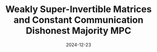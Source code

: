 ---
title: "Weakly Super-Invertible Matrices and Constant Communication Dishonest Majority MPC"
authors: Alexander Bienstock and Kevin Yeo
collection: publications
category: 2024
#permalink: 
excerpt: #'This paper is about the number 1. The number 2 is left for future work.'
date: 2024-12-23
venue: "Eurocrypt 2025"
slidesurl: #'http://academicpages.github.io/files/slides1.pdf'
paperurl: 'https://eprint.iacr.org/2024/503.pdf'
citation: #'Your Name, You. (2009). &quot;Paper Title Number 1.&quot; <i>Journal 1</i>. 1(1).'
---